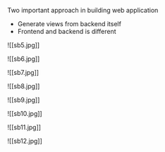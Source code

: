Two important approach in building web application
* Generate views from backend itself
* Frontend and backend is different

![[sb5.jpg]]

![[sb6.jpg]]

![[sb7.jpg]]

![[sb8.jpg]]

![[sb9.jpg]]

![[sb10.jpg]]

![[sb11.jpg]]

![[sb12.jpg]]
